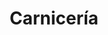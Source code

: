 ---
title: "Carnicería"
url: /ciudad-autonoma-de-buenos-aires/carniceria-diaz-colodrero/
shop: Metzgerei
---